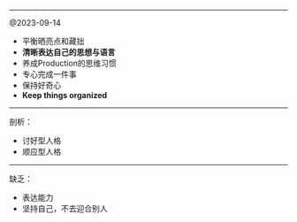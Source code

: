 ---------
@2023-09-14
- 平衡晒亮点和藏拙
- **清晰表达自己的思想与语言**
- 养成Production的思维习惯
- 专心完成一件事
- 保持好奇心
- **Keep things organized**

---------
剖析：
- 讨好型人格
- 顺应型人格

---------
缺乏：
- 表达能力
- 坚持自己，不去迎合别人